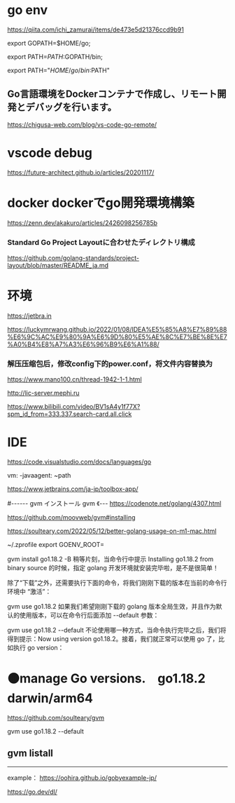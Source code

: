 # go env
https://qiita.com/ichi_zamurai/items/de473e5d21376ccd9b91

export GOPATH=$HOME/go;
 
export PATH=$PATH:$GOPATH/bin;

export PATH="$HOME/go/bin:$PATH"

## Go言語環境をDockerコンテナで作成し、リモート開発とデバッグを行います。
https://chigusa-web.com/blog/vs-code-go-remote/

# vscode debug
https://future-architect.github.io/articles/20201117/

# docker dockerでgo開発環境構築
https://zenn.dev/akakuro/articles/2426098256785b

### Standard Go Project Layoutに合わせたディレクトリ構成
https://github.com/golang-standards/project-layout/blob/master/README_ja.md


# 环境
https://jetbra.in

https://luckymrwang.github.io/2022/01/08/IDEA%E5%85%A8%E7%89%88%E6%9C%AC%E9%80%9A%E6%9D%80%E5%AE%8C%E7%BE%8E%E7%A0%B4%E8%A7%A3%E6%96%B9%E6%A1%88/

### 解压压缩包后，修改config下的power.conf，将文件内容替换为

https://www.mano100.cn/thread-1942-1-1.html

http://lic-server.mephi.ru

https://www.bilibili.com/video/BV1sA4y1f77X?spm_id_from=333.337.search-card.all.click

# IDE
https://code.visualstudio.com/docs/languages/go

vm:
-javaagent: ~path


https://www.jetbrains.com/ja-jp/toolbox-app/


#------ gvm インストール
gvm 《---
https://codenote.net/golang/4307.html

https://github.com/moovweb/gvm#installing

https://soulteary.com/2022/05/12/better-golang-usage-on-m1-mac.html

~/.zprofile
export GOENV_ROOT=

gvm install go1.18.2 -B
稍等片刻，当命令行中提示 Installing go1.18.2 from binary source 的时候，指定 golang 开发环境就安装完毕啦，是不是很简单！

除了“下载”之外，还需要执行下面的命令，将我们刚刚下载的版本在当前的命令行环境中 “激活”：

gvm use go1.18.2
如果我们希望刚刚下载的 golang 版本全局生效，并且作为默认的使用版本，可以在命令行后面添加 --default 参数：

gvm use go1.18.2 --default
不论使用哪一种方式，当命令执行完毕之后，我们将得到提示：Now using version go1.18.2。接着，我们就正常可以使用 go 了，比如执行 go version：

# 🟠manage Go versions.　go1.18.2 darwin/arm64

https://github.com/soulteary/gvm

gvm use go1.18.2 --default
## gvm listall
-----------------------------------------------------------------------

example：
https://oohira.github.io/gobyexample-jp/

https://go.dev/dl/
